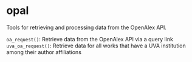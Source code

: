 # opal
Tools for retrieving and processing data from the OpenAlex API.

`oa_request()`: Retrieve data from the OpenAlex API via a query link
`uva_oa_request()`: Retrieve data for all works that have a UVA institution among their author affiliations
